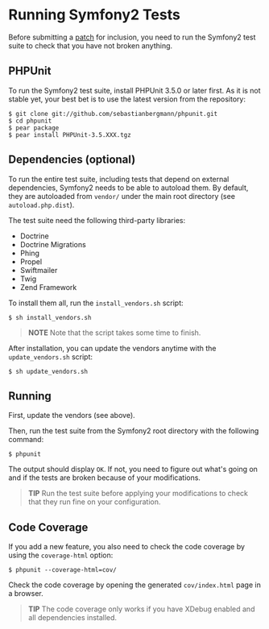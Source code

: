 Running Symfony2 Tests
======================

Before submitting a [patch][1] for inclusion, you need to run the Symfony2
test suite to check that you have not broken anything.

PHPUnit
-------

To run the Symfony2 test suite, install PHPUnit 3.5.0 or later first. As it is
not stable yet, your best bet is to use the latest version from the
repository:

    $ git clone git://github.com/sebastianbergmann/phpunit.git
    $ cd phpunit
    $ pear package
    $ pear install PHPUnit-3.5.XXX.tgz

Dependencies (optional)
-----------------------

To run the entire test suite, including tests that depend on external
dependencies, Symfony2 needs to be able to autoload them. By default, they are
autoloaded from `vendor/` under the main root directory (see
`autoload.php.dist`).

The test suite need the following third-party libraries:

  * Doctrine
  * Doctrine Migrations
  * Phing
  * Propel
  * Swiftmailer
  * Twig
  * Zend Framework

To install them all, run the `install_vendors.sh` script:

    $ sh install_vendors.sh

>**NOTE**
>Note that the script takes some time to finish.

After installation, you can update the vendors anytime with the
`update_vendors.sh` script:

    $ sh update_vendors.sh

Running
-------

First, update the vendors (see above).

Then, run the test suite from the Symfony2 root directory with the following
command:

    $ phpunit

The output should display `OK`. If not, you need to figure out what's going on
and if the tests are broken because of your modifications.

>**TIP**
>Run the test suite before applying your modifications to check that they run
>fine on your configuration.

Code Coverage
-------------

If you add a new feature, you also need to check the code coverage by using
the `coverage-html` option:

    $ phpunit --coverage-html=cov/

Check the code coverage by opening the generated `cov/index.html` page in a
browser.

>**TIP**
>The code coverage only works if you have XDebug enabled and all dependencies
>installed.

[1]: http://www.symfony-reloaded.org/guides/Contributing/Patches
